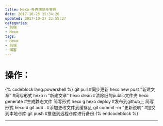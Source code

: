```yaml
---
title: Hexo-多终端同步管理
date: 2017-10-26 15:34:20
updated: 2017-10-27 23:55:27
categories:
- 前端
- Hexo
tags:
- Hexo
- 前端
- 博客
---
```


# 操作：
{% codeblock lang:powershell %}
git pull                    #同步更新 
hexo new post "新建文章"     #简写形式 hexo n "新建文章" 
hexo clean                  #清除旧的public文件夹 
hexo generate               #生成静态文件 简写形式 
hexo g hexo deploy          #发布到github上 简写形式 hexo d 
git add .                   #添加更改文件到缓存区 
git commit -m "更新说明"     #提交到本地仓库 
git push                    #推送到远程仓库进行备份
{% endcodeblock %}

-----
